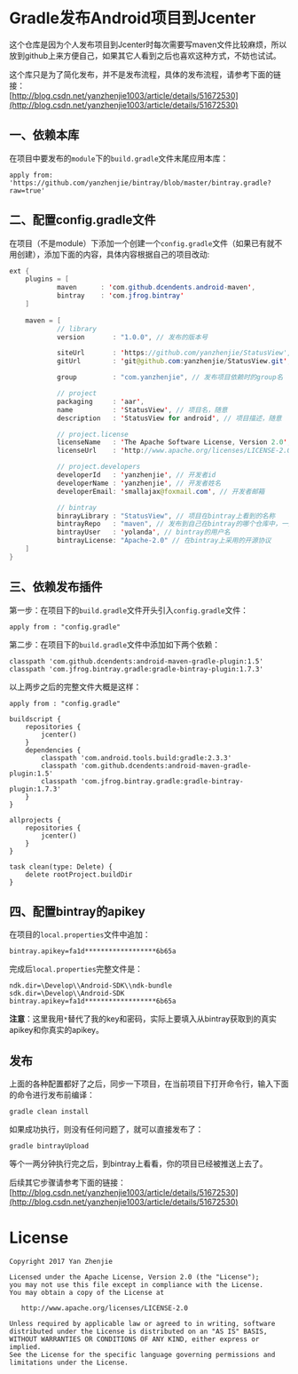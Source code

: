 ﻿# Gradle发布Android项目到Jcenter
这个仓库是因为个人发布项目到Jcenter时每次需要写maven文件比较麻烦，所以放到github上来方便自己，如果其它人看到之后也喜欢这种方式，不妨也试试。

这个库只是为了简化发布，并不是发布流程，具体的发布流程，请参考下面的链接：  
[http://blog.csdn.net/yanzhenjie1003/article/details/51672530](http://blog.csdn.net/yanzhenjie1003/article/details/51672530)

## 一、依赖本库
在项目中要发布的`module`下的`build.gradle`文件末尾应用本库：
```
apply from: 'https://github.com/yanzhenjie/bintray/blob/master/bintray.gradle?raw=true'
```

## 二、配置config.gradle文件
在项目（不是module）下添加一个创建一个`config.gradle`文件（如果已有就不用创建），添加下面的内容，具体内容根据自己的项目改动:
```java
ext {
    plugins = [
            maven      : 'com.github.dcendents.android-maven',
            bintray    : 'com.jfrog.bintray'
    ]
    
    maven = [
            // library
            version       : "1.0.0", // 发布的版本号

            siteUrl       : 'https://github.com/yanzhenjie/StatusView', // 项目开源地址
            gitUrl        : 'git@github.com:yanzhenjie/StatusView.git', // 项目git克隆地址

            group         : "com.yanzhenjie", // 发布项目依赖时的group名

            // project
            packaging     : 'aar',
            name          : 'StatusView', // 项目名，随意
            description   : 'StatusView for android', // 项目描述，随意

            // project.license
            licenseName   : 'The Apache Software License, Version 2.0', // 开源协议
            licenseUrl    : 'http://www.apache.org/licenses/LICENSE-2.0.txt', // 开源协议地址

            // project.developers
            developerId   : 'yanzhenjie', // 开发者id
            developerName : 'yanzhenjie', // 开发者姓名 
            developerEmail: 'smallajax@foxmail.com', // 开发者邮箱

            // bintray
            binrayLibrary : "StatusView", // 项目在bintray上看到的名称
            bintrayRepo   : "maven", // 发布到自己在bintray的哪个仓库中，一般默认maven
            bintrayUser   : 'yolanda', // bintray的用户名
            bintrayLicense: "Apache-2.0" // 在bintray上采用的开源协议
    ]
}
```

## 三、依赖发布插件
第一步：在项目下的`build.gradle`文件开头引入`config.gradle`文件：
```
apply from : "config.gradle"
```

第二步：在项目下的`build.gradle`文件中添加如下两个依赖：
```
classpath 'com.github.dcendents:android-maven-gradle-plugin:1.5'
classpath 'com.jfrog.bintray.gradle:gradle-bintray-plugin:1.7.3'
```

以上两步之后的完整文件大概是这样：
```
apply from : "config.gradle"

buildscript {
    repositories {
        jcenter()
    }
    dependencies {
        classpath 'com.android.tools.build:gradle:2.3.3'
        classpath 'com.github.dcendents:android-maven-gradle-plugin:1.5'
        classpath 'com.jfrog.bintray.gradle:gradle-bintray-plugin:1.7.3'
    }
}

allprojects {
    repositories {
        jcenter()
    }
}

task clean(type: Delete) {
    delete rootProject.buildDir
}
```

## 四、配置bintray的apikey
在项目的`local.properties`文件中追加：
```
bintray.apikey=fa1d******************6b65a
```

完成后`local.properties`完整文件是：
```
ndk.dir=\Develop\\Android-SDK\\ndk-bundle
sdk.dir=\Develop\\Android-SDK
bintray.apikey=fa1d******************6b65a
```

**注意**：这里我用`*`替代了我的key和密码，实际上要填入从bintray获取到的真实apikey和你真实的apikey。

## 发布
上面的各种配置都好了之后，同步一下项目，在当前项目下打开命令行，输入下面的命令进行发布前编译：
```
gradle clean install
```
如果成功执行，则没有任何问题了，就可以直接发布了：
```
gradle bintrayUpload
```
等个一两分钟执行完之后，到bintray上看看，你的项目已经被推送上去了。

后续其它步骤请参考下面的链接：  
[http://blog.csdn.net/yanzhenjie1003/article/details/51672530](http://blog.csdn.net/yanzhenjie1003/article/details/51672530)

# License
```text
Copyright 2017 Yan Zhenjie

Licensed under the Apache License, Version 2.0 (the "License");
you may not use this file except in compliance with the License.
You may obtain a copy of the License at

   http://www.apache.org/licenses/LICENSE-2.0

Unless required by applicable law or agreed to in writing, software
distributed under the License is distributed on an "AS IS" BASIS,
WITHOUT WARRANTIES OR CONDITIONS OF ANY KIND, either express or implied.
See the License for the specific language governing permissions and
limitations under the License.
```